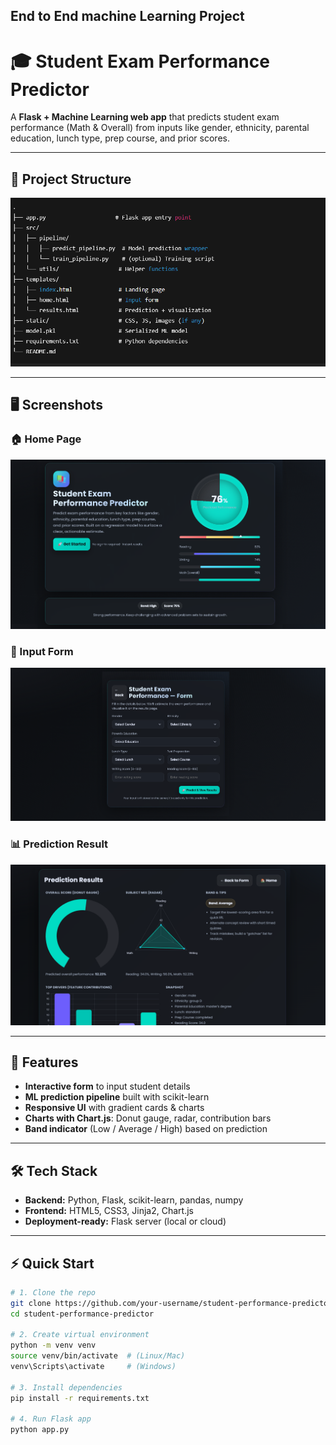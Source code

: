 ## End to End machine Learning Project
# 🎓 Student Exam Performance Predictor  

A **Flask + Machine Learning web app** that predicts student exam performance (Math & Overall) from inputs like gender, ethnicity, parental education, lunch type, prep course, and prior scores.  

---

## 📂 Project Structure  

![File Structure](./public/file_structure.png)  

---

## 🖥️ Screenshots  


### 🏠 Home Page  
![Home](./public/home.png)  

### 📝 Input Form  
![Form](./public/form.png)  

### 📊 Prediction Result  
![Result](./public/result.png)  

---

## 🚀 Features  

- **Interactive form** to input student details  
- **ML prediction pipeline** built with scikit-learn  
- **Responsive UI** with gradient cards & charts  
- **Charts with Chart.js**: Donut gauge, radar, contribution bars  
- **Band indicator** (Low / Average / High) based on prediction  

---

## 🛠️ Tech Stack  

- **Backend:** Python, Flask, scikit-learn, pandas, numpy  
- **Frontend:** HTML5, CSS3, Jinja2, Chart.js  
- **Deployment-ready:** Flask server (local or cloud)  

---

## ⚡ Quick Start  

```bash
# 1. Clone the repo
git clone https://github.com/your-username/student-performance-predictor.git
cd student-performance-predictor

# 2. Create virtual environment
python -m venv venv
source venv/bin/activate  # (Linux/Mac)
venv\Scripts\activate     # (Windows)

# 3. Install dependencies
pip install -r requirements.txt

# 4. Run Flask app
python app.py
